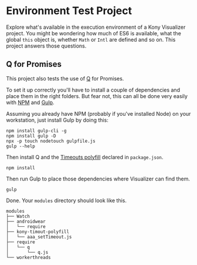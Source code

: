 # Environment Test Project

Explore what's available in the execution environment of a Kony Visualizer project.
You might be wondering how much of ES6 is available, what the global `this`
object is, whether `Math` or `Intl` are defined and so on. This project answers
those questions.

## Q for Promises

This project also tests the use of [Q](https://github.com/kriskowal/q) for Promises.

To set it up correctly you'll have to install a couple of dependencies and place
them in the right folders. But fear not, this can all be done very easily with
[NPM](https://www.npmjs.com/get-npm) and [Gulp](https://gulpjs.com/).

Assuming you already have NPM (probably if you've installed Node) on your
workstation, just install Gulp by doing this:

```
npm install gulp-cli -g
npm install gulp -D
npx -p touch nodetouch gulpfile.js
gulp --help
```

Then install Q and the [Timeouts polyfill](https://www.npmjs.com/package/kony-timeout-polyfill) declared in `package.json`.
```
npm install
```

Then run Gulp to place those dependencies where Visualizer can find them.
```
gulp
```

Done. Your `modules` directory should look like this.

```
modules
├── Watch
├── androidwear
│   └── require
├── kony-timout-polyfill
│   └── aaa_setTimeout.js
├── require
│   └── q
│       └── q.js
└── workerthreads
```
